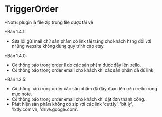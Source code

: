 # TriggerOrder

*Note: plugin là file zip trong file được tải về

*Bản 1.4.1:
- Sửa lỗi gửi mail chứ sản phẩm có link tải trắng cho khách hàng đối với những website không dùng quy trình cào etsy.

*Bản 1.4.0:
- Có thông báo trong order lí do các sản phẩm được đẩy lên trello.
- Có thông báo trong order email cho khách khi các sản phẩm đã đủ link

*Bản 1.3.5:
- Có thông báo trong order các sản phẩm đã đảy được lên trên trello trong mục note.
- Có thông báo trong order email cho khách khi đặt đơn thành công.
- Phát hiện sản phẩm không có zip với các link 'cutt.ly', 'bit.ly', 'bitly.com.vn, 'drive.google.com'.
